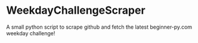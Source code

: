 # WeekdayChallengeScraper
A small python script to scrape github and fetch the latest beginner-py.com weekday challenge! 
